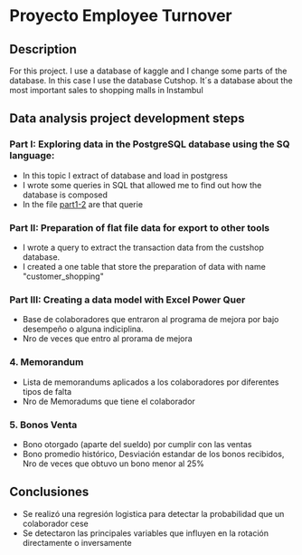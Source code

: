 # Proyecto Employee Turnover

## Description

For this project. I use a database of kaggle and I change some parts of the database. In this case I use the database Cutshop. It´s a database about the most important sales to shopping malls in Instambul 

## Data analysis project development steps

### Part I: Exploring data in the PostgreSQL database using the SQ language:
  * In this topic I extract of database and load in postgress
  * I wrote some queries in SQL that allowed me to find out how the database is composed
  * In the file [part1-2](https://github.com/GQ241297/DA-GQ/blob/master/Parte%201-2.sql) are that querie
### Part II: Preparation of flat file data for export to other tools
  * I wrote a query to extract the transaction data from the custshop database.
  * I created a one table that store the preparation of data with name "customer_shopping"
### Part III: Creating a data model with Excel Power Quer
  * Base de colaboradores que entraron al programa de mejora por bajo desempeño o alguna indiciplina.
  * Nro de veces que entro al prorama de mejora
### 4. Memorandum
  * Lista de memorandums aplicados a los colaboradores por diferentes tipos de falta
  * Nro de Memoradums que tiene el colaborador
### 5. Bonos Venta
  * Bono otorgado (aparte del sueldo) por cumplir con las ventas
  * Bono promedio histórico, Desviación estandar de los bonos recibidos, Nro de veces que obtuvo un bono menor al 25% 

## Conclusiones

* Se realizó una regresión logistica para detectar la probabilidad que un colaborador cese
* Se detectaron las principales variables que influyen en la rotación directamente o inversamente
